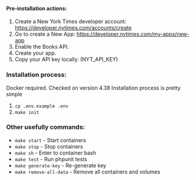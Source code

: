 #### Pre-installation actions:
1. Create a New York Times developer account: https://developer.nytimes.com/accounts/create 
2. Go to create a New App: https://developer.nytimes.com/my-apps/new-app
3. Enable the Books API.
4. Create your app.
5. Copy your API key locally. (NYT_API_KEY)

### Installation process:
Docker required. Checked on version 4.38
Installation process is pretty simple
1. `cp .env.example .env`
2. `make init`

### Other usefully commands:
* `make start` - Start containers
* `make stop` - Stop containers
* `make sh` - Enter to container bash
* `make test` - Run phpunit tests
* `make generate-key` - Re-generate key
* `make remove-all-data` - Remove all containers and volumes
